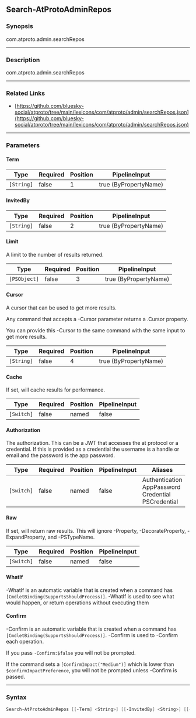 Search-AtProtoAdminRepos
------------------------




### Synopsis
com.atproto.admin.searchRepos



---


### Description

com.atproto.admin.searchRepos



---


### Related Links
* [https://github.com/bluesky-social/atproto/tree/main/lexicons/com/atproto/admin/searchRepos.json](https://github.com/bluesky-social/atproto/tree/main/lexicons/com/atproto/admin/searchRepos.json)





---


### Parameters
#### **Term**




|Type      |Required|Position|PipelineInput        |
|----------|--------|--------|---------------------|
|`[String]`|false   |1       |true (ByPropertyName)|



#### **InvitedBy**




|Type      |Required|Position|PipelineInput        |
|----------|--------|--------|---------------------|
|`[String]`|false   |2       |true (ByPropertyName)|



#### **Limit**

A limit to the number of results returned.






|Type        |Required|Position|PipelineInput        |
|------------|--------|--------|---------------------|
|`[PSObject]`|false   |3       |true (ByPropertyName)|



#### **Cursor**

A cursor that can be used to get more results.

Any command that accepts a -Cursor parameter returns a .Cursor property.

You can provide this -Cursor to the same command with the same input to get more results.






|Type      |Required|Position|PipelineInput        |
|----------|--------|--------|---------------------|
|`[String]`|false   |4       |true (ByPropertyName)|



#### **Cache**

If set, will cache results for performance.






|Type      |Required|Position|PipelineInput|
|----------|--------|--------|-------------|
|`[Switch]`|false   |named   |false        |



#### **Authorization**

The authorization. This can be a JWT that accesses the at protocol or a credential. If this is provided as a credential the username is a handle or email and the password is the app password.






|Type      |Required|Position|PipelineInput|Aliases                                                       |
|----------|--------|--------|-------------|--------------------------------------------------------------|
|`[Switch]`|false   |named   |false        |Authentication<br/>AppPassword<br/>Credential<br/>PSCredential|



#### **Raw**

If set, will return raw results. This will ignore -Property, -DecorateProperty, -ExpandProperty, and -PSTypeName.






|Type      |Required|Position|PipelineInput|
|----------|--------|--------|-------------|
|`[Switch]`|false   |named   |false        |



#### **WhatIf**
-WhatIf is an automatic variable that is created when a command has ```[CmdletBinding(SupportsShouldProcess)]```.
-WhatIf is used to see what would happen, or return operations without executing them
#### **Confirm**
-Confirm is an automatic variable that is created when a command has ```[CmdletBinding(SupportsShouldProcess)]```.
-Confirm is used to -Confirm each operation.

If you pass ```-Confirm:$false``` you will not be prompted.


If the command sets a ```[ConfirmImpact("Medium")]``` which is lower than ```$confirmImpactPreference```, you will not be prompted unless -Confirm is passed.



---


### Syntax
```PowerShell
Search-AtProtoAdminRepos [[-Term] <String>] [[-InvitedBy] <String>] [[-Limit] <PSObject>] [[-Cursor] <String>] [-Cache] [-Authorization] [-Raw] [-WhatIf] [-Confirm] [<CommonParameters>]
```

